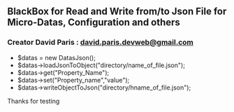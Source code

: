 ## BlackBox for Read and Write from/to Json File for Micro-Datas, Configuration and others

### Creator David Paris : david.paris.devweb@gmail.com

* $datas = new DatasJson();
* $datas->loadJsonToObject("directory/name_of_file.json");
* $datas->get("Property_Name");
* $datas->set("Property_name","value");
* $datas->writeObjectToJson("directory/hname_of_file.json");

Thanks for testing
